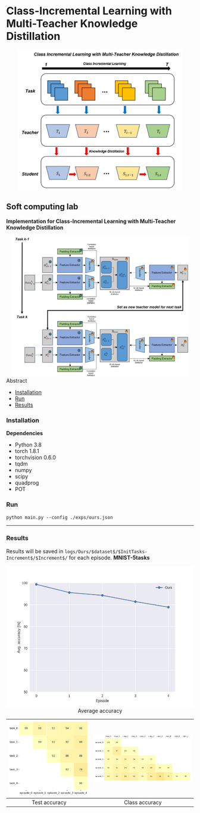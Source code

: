 # Class-Incremental Learning with Multi-Teacher Knowledge Distillation

<center>
<img src="./assets/4.png" alt="abc" height="380" style="vertical-align:middle">
</center>

**Soft computing lab**
---

<strong> Implementation for Class-Incremental Learning with Multi-Teacher Knowledge Distillation </strong>
<center>
<img src="./assets/5.png" alt="abc" height="380" style="vertical-align:middle">
</center>
Abstract

- [Installation](#installation)
- [Run](#run-experiment)
- [Results](#results)



### Installation
**Dependencies**
* Python 3.8
* torch 1.8.1
* torchvision 0.6.0
* tqdm
* numpy
* scipy
* quadprog
* POT


### Run
```
python main.py --config ./exps/ours.json
```
******

### Results
Results will be saved in `logs/Ours/$dataset$/$InitTasks-Increment$/$Increment$/` for each episode.
**MNIST-5tasks**
<center>
<img src="./assets/3.png" alt="abc" height="380" style="vertical-align:middle">
</center>
<center>Average accuracy</center>

|![](./assets/1.png)|![](./assets/2.png)|
|:---:|:---:|
|Test accuracy|Class accuracy|